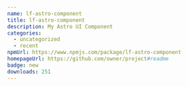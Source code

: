 ```yaml
---
name: lf-astro-component
title: lf-astro-component
description: My Astro UI Component
categories:
  - uncategorized
  - recent
npmUrl: https://www.npmjs.com/package/lf-astro-component
homepageUrl: https://github.com/owner/project#readme
badge: new
downloads: 251
---
```

